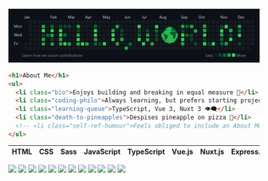 <!-- Custom "Hello, World!" Banner (Canva) -->
![Hello, World! Banner](hello-world-banner-v2.png)

```html
<h1>About Me</h1>
<ul>
  <li class="bio">Enjoys building and breaking in equal measure 🦠</li>
  <li class="coding-philo">Always learning, but prefers starting projects 💭</li>
  <li class="learning-queue">TypeScript, Vue 3, Nuxt 3 👁️‍🗨️</li>
  <li class="death-to-pineapples">Despises pineapple on pizza 🤢</li>
  <!-- <li class="self-ref-humour">Feels obliged to include an About Me 🤓</li> -->
</ul>
```

| HTML | CSS | Sass | JavaScript | TypeScript | Vue.js | Nuxt.js | Express.js | MongoDB | C++ | Qt | OpenCV |
| ---- | --- | ---- | ---------- | ---------- | ------ | ------- | ---------- | ------- | --- | -- | ------ |

<!-- Devicon Icons -->
<div align="justify">
  <!-- &nbsp; -->
  <img width="45" src="https://cdn.jsdelivr.net/gh/devicons/devicon/icons/html5/html5-original.svg">
  <!-- &nbsp; &nbsp; -->
  <img width="45" src="https://cdn.jsdelivr.net/gh/devicons/devicon/icons/css3/css3-original.svg">
  <!-- &nbsp; -->
  <img width="45" src="https://cdn.jsdelivr.net/gh/devicons/devicon/icons/sass/sass-original.svg">
  <!-- &nbsp; &nbsp;  -->
  <img width="45" src="https://cdn.jsdelivr.net/gh/devicons/devicon/icons/javascript/javascript-original.svg">
  <!-- &nbsp; &nbsp; &nbsp; &nbsp; -->
  <img width="45" src="https://cdn.jsdelivr.net/gh/devicons/devicon/icons/typescript/typescript-original.svg">
  <!-- &nbsp; &nbsp; &nbsp; &nbsp; -->
  <img width="45" src="https://cdn.jsdelivr.net/gh/devicons/devicon/icons/vuejs/vuejs-original.svg">
  <!-- &nbsp; &nbsp; &nbsp;  -->
  <img width="45" src="https://cdn.jsdelivr.net/gh/devicons/devicon/icons/nuxtjs/nuxtjs-original.svg">
  <!-- &nbsp; &nbsp; &nbsp; &nbsp; -->
  <img width="45" src="https://cdn.jsdelivr.net/gh/devicons/devicon/icons/express/express-original.svg">
  <!-- &nbsp; &nbsp; &nbsp; &nbsp; &nbsp;  -->
  <img width="45" src="https://cdn.jsdelivr.net/gh/devicons/devicon/icons/mongodb/mongodb-original.svg">
  <!-- &nbsp; &nbsp; &nbsp; -->
  <img width="45" src="https://cdn.jsdelivr.net/gh/devicons/devicon/icons/cplusplus/cplusplus-original.svg">
  <!-- &nbsp; &nbsp;   -->
  <img width="45" src="https://cdn.jsdelivr.net/gh/devicons/devicon/icons/qt/qt-original.svg">
  <!-- &nbsp; &nbsp; -->
  <img width="45" src="https://cdn.jsdelivr.net/gh/devicons/devicon/icons/opencv/opencv-original.svg">
</div>


